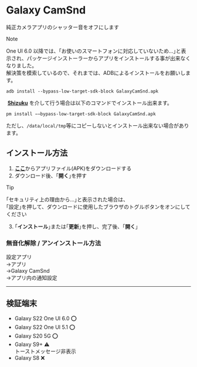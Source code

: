 # Galaxy CamSnd

純正カメラアプリのシャッター音をオフにします

> [!NOTE]
> One UI 6.0 以降では、｢お使いのスマートフォンに対応していないため...｣と表示され、パッケージインストーラーからアプリをインストールする事が出来なくなりました。  
> 解決策を模索しているので、それまでは、ADBによるインストールをお願いします。
> ```
> adb install --bypass-low-target-sdk-block GalaxyCamSnd.apk
> ```
> ︎
> [**Shizuku**](https://github.com/RikkaApps/Shizuku) を介して行う場合は以下のコマンドでインストール出来ます。
> ```
> pm install −−bypass-low-target-sdk-block GalaxyCamSnd.apk
> ```
> ただし、`/data/local/tmp`等にコピーしないとインストール出来ない場合があります。

## インストール方法

1. [**ここ**](https://github.com/s1204IT/GalaxyCamSnd/releases/latest/download/GalaxyCamSnd.apk)からアプリファイル(APK)をダウンロードする
2. ダウンロード後、｢**開く**｣を押す
  > [!TIP]
  > ｢セキュリティ上の理由から...｣と表示された場合は、  
  > ｢設定｣を押して、ダウンロードに使用したブラウザのトグルボタンをオンにしてください
3. ｢**インストール**｣または｢**更新**｣を押し、完了後、｢**開く**｣

### 無音化解除 / アンインストール方法
設定アプリ  
→アプリ  
→Galaxy CamSnd  
→アプリ内の通知設定  

---

## 検証端末
- Galaxy S22 One UI 6.0 ⭕
- Galaxy S22 One UI 5.1 ⭕
- Galaxy S20 5G ⭕
- Galaxy S9+ :warning:  
  トーストメッセージ非表示
- Galaxy S8 :x:
